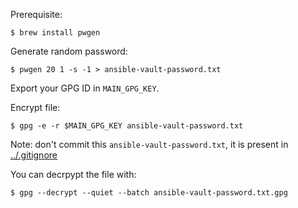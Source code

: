 
Prerequisite:

```
$ brew install pwgen
```

Generate random password:

```
$ pwgen 20 1 -s -1 > ansible-vault-password.txt
```

Export your GPG ID in `MAIN_GPG_KEY`.

Encrypt file:

```
$ gpg -e -r $MAIN_GPG_KEY ansible-vault-password.txt
```

Note: don't commit this `ansible-vault-password.txt`, it is present in [../.gitignore](../.gitignore)

You can decrpypt the file with:

```
$ gpg --decrypt --quiet --batch ansible-vault-password.txt.gpg
```
